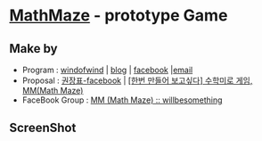 # [MathMaze](https://github.com/windofwind/MathMaze) - prototype Game

## Make by
- Program : [windofwind](https://github.com/windofwind) | [blog](http://windofwind.tistory.com) | [facebook](https://www.facebook.com/windofwind) |[email](windofwind@gmail.com)
- Proposal : [권장표-facebook](https://www.facebook.com/jangpyo.kwon) | [[한번 만들어 보고싶다] 수학미로 게임, MM(Math Maze)](http://willbesomething.com/?p=873)
- FaceBook Group : [MM (Math Maze) :: willbesomething](https://www.facebook.com/groups/1032657763461655/)

## ScreenShot

